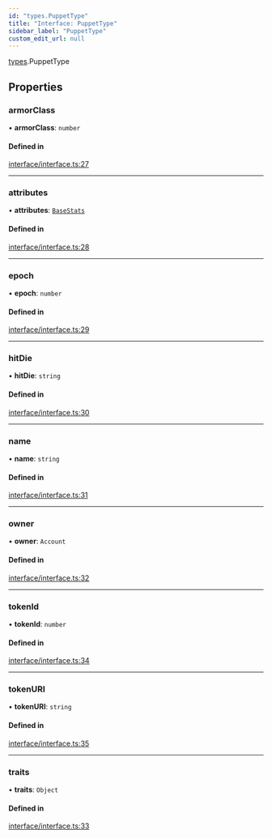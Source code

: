 ```yaml
---
id: "types.PuppetType"
title: "Interface: PuppetType"
sidebar_label: "PuppetType"
custom_edit_url: null
---
```


[types](../namespaces/types.md).PuppetType

## Properties

### armorClass

• **armorClass**: `number`

#### Defined in

[interface/interface.ts:27](https://github.com/CityOfZion/isengard/blob/87233a5/sdk/src/interface/interface.ts#L27)

___

### attributes

• **attributes**: [`BaseStats`](types.BaseStats.md)

#### Defined in

[interface/interface.ts:28](https://github.com/CityOfZion/isengard/blob/87233a5/sdk/src/interface/interface.ts#L28)

___

### epoch

• **epoch**: `number`

#### Defined in

[interface/interface.ts:29](https://github.com/CityOfZion/isengard/blob/87233a5/sdk/src/interface/interface.ts#L29)

___

### hitDie

• **hitDie**: `string`

#### Defined in

[interface/interface.ts:30](https://github.com/CityOfZion/isengard/blob/87233a5/sdk/src/interface/interface.ts#L30)

___

### name

• **name**: `string`

#### Defined in

[interface/interface.ts:31](https://github.com/CityOfZion/isengard/blob/87233a5/sdk/src/interface/interface.ts#L31)

___

### owner

• **owner**: `Account`

#### Defined in

[interface/interface.ts:32](https://github.com/CityOfZion/isengard/blob/87233a5/sdk/src/interface/interface.ts#L32)

___

### tokenId

• **tokenId**: `number`

#### Defined in

[interface/interface.ts:34](https://github.com/CityOfZion/isengard/blob/87233a5/sdk/src/interface/interface.ts#L34)

___

### tokenURI

• **tokenURI**: `string`

#### Defined in

[interface/interface.ts:35](https://github.com/CityOfZion/isengard/blob/87233a5/sdk/src/interface/interface.ts#L35)

___

### traits

• **traits**: `Object`

#### Defined in

[interface/interface.ts:33](https://github.com/CityOfZion/isengard/blob/87233a5/sdk/src/interface/interface.ts#L33)
